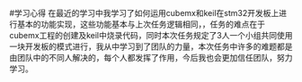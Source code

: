 #学习心得
在最近的学习中我学习了如何运用cubemx和keil在stm32开发板上进行基本的功能实现，这些功能基本与上次任务逻辑相同，，任务的难点在于cubemx工程的创建及keil中烧录代码，同时本次任务规定了3人一个小组共同使用一块开发板的模式进行，我从中学习到了团队的力量，本次任务中许多的难题都是由团队中的不同人解决的，每个人都发挥了作用，今后我也会更加信任团队，努力学习。